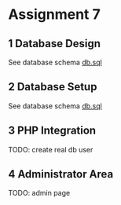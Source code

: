 # Assignment 7
## 1 Database Design
See database schema [db.sql](src/db/db.sql)

## 2 Database Setup
See database schema [db.sql](src/db/db.sql)

## 3 PHP Integration
TODO: create real db user

## 4 Administrator Area
TODO: admin page